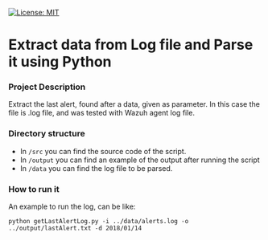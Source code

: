 [![License: MIT](https://img.shields.io/badge/License-MIT-yellow.svg)](https://github.com/rshad/Extract-Information-from-Log-files-using-Python/blob/master/LICENSE)
# Extract data from Log file and Parse it using Python

### Project Description
Extract the last alert, found after a data, given as parameter. In this case the file is .log file, and was tested with Wazuh agent log file.

### Directory structure
* In `/src` you can find the source code of the script.
* In `/output` you can find an example of the output after running the script
* In `/data` you can find the log file to be parsed.

### How to run it
An example to run the log, can be like:
```
python getLastAlertLog.py -i ../data/alerts.log -o ../output/lastAlert.txt -d 2018/01/14
```

